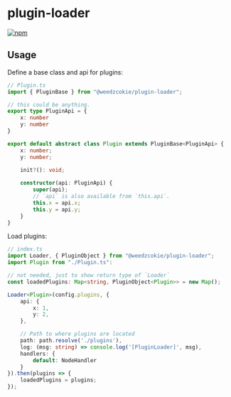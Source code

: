 # plugin-loader

[![npm](https://img.shields.io/npm/v/@weedzcokie/plugin-loader?style=flat-square)](https://www.npmjs.com/package/@weedzcokie/plugin-loader)

## Usage

Define a base class and api for plugins:
```typescript
// Plugin.ts
import { PluginBase } from "@weedzcokie/plugin-loader";

// this could be anything.
export type PluginApi = {
    x: number
    y: number
}

export default abstract class Plugin extends PluginBase<PluginApi> {
    x: number;
    y: number;
    
    init?(): void;

    constructor(api: PluginApi) {
        super(api);
        // `api` is also available from `this.api`.
        this.x = api.x;
        this.y = api.y;
    }
}
```

Load plugins:
```typescript
// index.ts
import Loader, { PluginObject } from "@weedzcokie/plugin-loader";
import Plugin from "./Plugin.ts":

// not needed, just to show return type of `Loader`
const loadedPlugins: Map<string, PluginObject<Plugin>> = new Map();

Loader<Plugin>(config.plugins, {
    api: {
        x: 1,
        y: 2,
    },

    // Path to where plugins are located
    path: path.resolve('./plugins'),
    log: (msg: string) => console.log('[PluginLoader]', msg),
    handlers: {
        default: NodeHandler
    }
}).then(plugins => {
    loadedPlugins = plugins;
});
```
